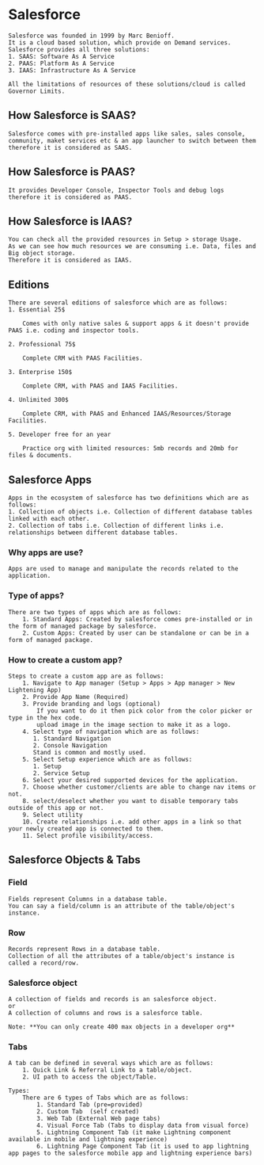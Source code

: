 # Salesforce

    Salesforce was founded in 1999 by Marc Benioff.
    It is a cloud based solution, which provide on Demand services.
    Salesforce provides all three solutions:
    1. SAAS: Software As A Service
    2. PAAS: Platform As A Service
    3. IAAS: Infrastructure As A Service

    All the limitations of resources of these solutions/cloud is called Governor Limits.

## How Salesforce is SAAS?

    Salesforce comes with pre-installed apps like sales, sales console, community, maket services etc & an app launcher to switch between them therefore it is considered as SAAS.

## How Salesforce is PAAS?

    It provides Developer Console, Inspector Tools and debug logs therefore it is considered as PAAS.

## How Salesforce is IAAS?

    You can check all the provided resources in Setup > storage Usage.
    As we can see how much resources we are consuming i.e. Data, files and Big object storage.
    Therefore it is considered as IAAS.

## Editions

    There are several editions of salesforce which are as follows:
    1. Essential 25$
        
        Comes with only native sales & support apps & it doesn't provide PAAS i.e. coding and inspector tools.

    2. Professional 75$ 
   
        Complete CRM with PAAS Facilities.

    3. Enterprise 150$
   
        Complete CRM, with PAAS and IAAS Facilities.

    4. Unlimited 300$
   
        Complete CRM, with PAAS and Enhanced IAAS/Resources/Storage Facilities.

    5. Developer free for an year

        Practice org with limited resources: 5mb records and 20mb for files & documents.

## Salesforce Apps

    Apps in the ecosystem of salesforce has two definitions which are as follows:
    1. Collection of objects i.e. Collection of different database tables linked with each other.
    2. Collection of tabs i.e. Collection of different links i.e. relationships between different database tables.

### Why apps are use?

    Apps are used to manage and manipulate the records related to the application.

### Type of apps?

    There are two types of apps which are as follows:
        1. Standard Apps: Created by salesforce comes pre-installed or in the form of managed package by salesforce.
        2. Custom Apps: Created by user can be standalone or can be in a form of managed package.

### How to create a custom app?

    Steps to create a custom app are as follows:
        1. Navigate to App manager (Setup > Apps > App manager > New Lightening App)
        2. Provide App Name (Required)
        3. Provide branding and logs (optional)
            If you want to do it then pick color from the color picker or type in the hex code.
            upload image in the image section to make it as a logo.
        4. Select type of navigation which are as follows:
           1. Standard Navigation
           2. Console Navigation
           Stand is common and mostly used.
        5. Select Setup experience which are as follows:
           1. Setup
           2. Service Setup
        6. Select your desired supported devices for the application.
        7. Choose whether customer/clients are able to change nav items or not.
        8. select/deselect whether you want to disable temporary tabs outside of this app or not.
        9. Select utility
        10. Create relationships i.e. add other apps in a link so that your newly created app is connected to them.
        11. Select profile visibility/access.

## Salesforce Objects & Tabs

### Field

    Fields represent Columns in a database table.
    You can say a field/column is an attribute of the table/object's instance.

### Row

    Records represent Rows in a database table.
    Collection of all the attributes of a table/object's instance is called a record/row.

### Salesforce object

    A collection of fields and records is an salesforce object.
    or
    A collection of columns and rows is a salesforce table.

    Note: **You can only create 400 max objects in a developer org**

### Tabs

    A tab can be defined in several ways which are as follows:
        1. Quick Link & Referral Link to a table/object.
        2. UI path to access the object/Table.

    Types:
        There are 6 types of Tabs which are as follows:
            1. Standard Tab (pre=provided)
            2. Custom Tab  (self created)
            3. Web Tab (External Web page tabs)
            4. Visual Force Tab (Tabs to display data from visual force)
            5. Lightning Component Tab (it make Lightning component available in mobile and lightning experience)
            6. Lightning Page Component Tab (it is used to app lightning app pages to the salesforce mobile app and lightning experience bars)
